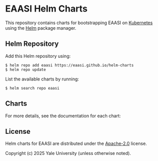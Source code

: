 # EAASI Helm Charts

This repository contains charts for bootstrapping EAASI on [Kubernetes](https://kubernetes.io/)
using the [Helm](https://helm.sh) package manager.

## Helm Repository

Add this Helm repository using:
```console
$ helm repo add eaasi https://eaasi.github.io/helm-charts
$ helm repo update
```

List the available charts by running:
```console
$ helm search repo eaasi
```

## Charts

For more details, see the documentation for each chart:

## License

Helm charts for EAASI are distributed under the [Apache-2.0](./LICENSE) license.

Copyright (c) 2025 Yale University (unless otherwise noted).
